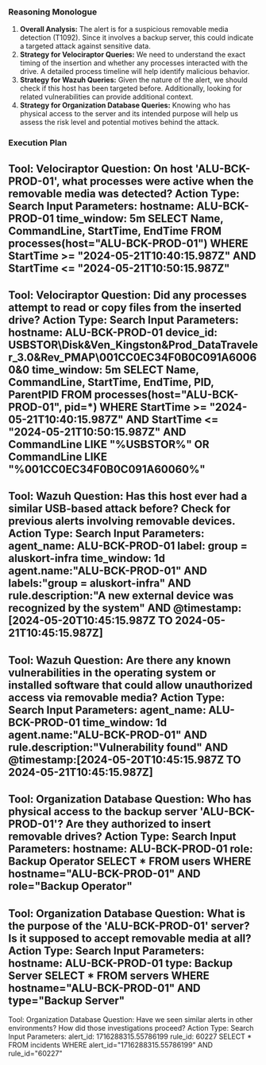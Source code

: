 ### Reasoning Monologue

1.  **Overall Analysis:** The alert is for a suspicious removable media detection (T1092). Since it involves a backup server, this could indicate a targeted attack against sensitive data.
2.  **Strategy for Velociraptor Queries:** We need to understand the exact timing of the insertion and whether any processes interacted with the drive. A detailed process timeline will help identify malicious behavior.
3.  **Strategy for Wazuh Queries:** Given the nature of the alert, we should check if this host has been targeted before. Additionally, looking for related vulnerabilities can provide additional context.
4.  **Strategy for Organization Database Queries:** Knowing who has physical access to the server and its intended purpose will help us assess the risk level and potential motives behind the attack.

### Execution Plan

Tool: Velociraptor
Question: On host 'ALU-BCK-PROD-01', what processes were active when the removable media was detected?
Action Type: Search
Input Parameters:
  hostname: ALU-BCK-PROD-01
  time_window: 5m
<EXECUTE>
SELECT Name, CommandLine, StartTime, EndTime
FROM processes(host="ALU-BCK-PROD-01")
WHERE StartTime >= "2024-05-21T10:40:15.987Z" AND StartTime <= "2024-05-21T10:50:15.987Z"
</EXECUTE>
---
Tool: Velociraptor
Question: Did any processes attempt to read or copy files from the inserted drive?
Action Type: Search
Input Parameters:
  hostname: ALU-BCK-PROD-01
  device_id: USBSTOR\\Disk&Ven_Kingston&Prod_DataTraveler_3.0&Rev_PMAP\\001CC0EC34F0B0C091A60060&0
  time_window: 5m
<EXECUTE>
SELECT Name, CommandLine, StartTime, EndTime, PID, ParentPID
FROM processes(host="ALU-BCK-PROD-01", pid=*)
WHERE StartTime >= "2024-05-21T10:40:15.987Z" AND StartTime <= "2024-05-21T10:50:15.987Z" AND CommandLine LIKE "%USBSTOR%" OR CommandLine LIKE "%001CC0EC34F0B0C091A60060%"
</EXECUTE>
---
Tool: Wazuh
Question: Has this host ever had a similar USB-based attack before? Check for previous alerts involving removable devices.
Action Type: Search
Input Parameters:
  agent_name: ALU-BCK-PROD-01
  label: group = aluskort-infra
  time_window: 1d
<EXECUTE>
agent.name:"ALU-BCK-PROD-01" AND labels:"group = aluskort-infra" AND rule.description:"A new external device was recognized by the system" AND @timestamp:[2024-05-20T10:45:15.987Z TO 2024-05-21T10:45:15.987Z]
</EXECUTE>
---
Tool: Wazuh
Question: Are there any known vulnerabilities in the operating system or installed software that could allow unauthorized access via removable media?
Action Type: Search
Input Parameters:
  agent_name: ALU-BCK-PROD-01
  time_window: 1d
<EXECUTE>
agent.name:"ALU-BCK-PROD-01" AND rule.description:"Vulnerability found" AND @timestamp:[2024-05-20T10:45:15.987Z TO 2024-05-21T10:45:15.987Z]
</EXECUTE>
---
Tool: Organization Database
Question: Who has physical access to the backup server 'ALU-BCK-PROD-01'? Are they authorized to insert removable drives?
Action Type: Search
Input Parameters:
  hostname: ALU-BCK-PROD-01
  role: Backup Operator
<EXECUTE>
SELECT * FROM users WHERE hostname="ALU-BCK-PROD-01" AND role="Backup Operator"
</EXECUTE>
---
Tool: Organization Database
Question: What is the purpose of the 'ALU-BCK-PROD-01' server? Is it supposed to accept removable media at all?
Action Type: Search
Input Parameters:
  hostname: ALU-BCK-PROD-01
  type: Backup Server
<EXECUTE>
SELECT * FROM servers WHERE hostname="ALU-BCK-PROD-01" AND type="Backup Server"
</EXECUTE>
---
Tool: Organization Database
Question: Have we seen similar alerts in other environments? How did those investigations proceed?
Action Type: Search
Input Parameters:
  alert_id: 1716288315.55786199
  rule_id: 60227
<EXECUTE>
SELECT * FROM incidents WHERE alert_id="1716288315.55786199" AND rule_id="60227"
</EXECUTE>